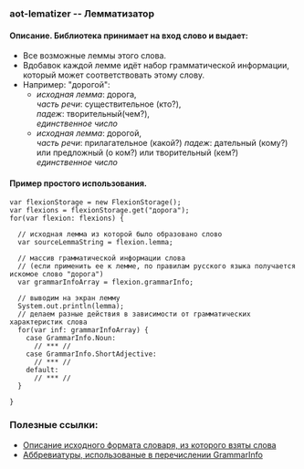 ### aot-lematizer -- Лемматизатор

#### Описание. Библиотека принимает на вход слово и выдает:
* Все возможные леммы этого слова.
* Вдобавок каждой лемме идёт набор грамматической информации,  
   который может соответствовать этому слову.  
* Например: "дорогой":
   * *исходная лемма*: дорога,  
   *часть речи*: существительное (кто?),  
   *падеж*: творительный(чем?),  
   *единственное число*
   * *исходная лемма*: дорогой,  
   *часть речи*: прилагательное (какой?)
   *падеж*: дательный (кому?) или предложный (о ком?) или творительный (кем?)  
   *единственное число*

#### Пример простого использования.

```
var flexionStorage = new FlexionStorage();
var flexions = flexionStorage.get("дорога");
for(var flexion: flexions) {

  // исходная лемма из которой было образовано слово
  var sourceLemmaString = flexion.lemma;

  // массив грамматической информации слова
  // (если применить ее к лемме, по правилам русского языка получается искомое слово "дорога")
  var grammarInfoArray = flexion.grammarInfo;
  
  // выводим на экран лемму
  System.out.println(lemma);
  // делаем разные действия в зависимости от грамматических характеристик слова
  for(var inf: grammarInfoArray) {
    case GrammarInfo.Noun:
      // *** //
    case GrammarInfo.ShortAdjective:
      // *** //
    default: 
      // *** //
  }
  
}
```
   
 
### Полезные ссылки:
* [Описание исходного формата словаря, из которого взяты слова](http://phpmorphy.sourceforge.net/dokuwiki/manual-graminfo)  
* [Аббревиатуры, использованые в перечислении GrammarInfo](https://sourceforge.net/p/seman/svn/HEAD/tree/trunk/Docs/Morph_UNIX.txt)
